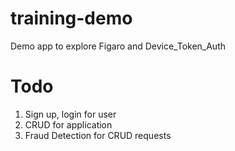 # training-demo
Demo app to explore Figaro and Device_Token_Auth

# Todo
1. Sign up, login for user
1. CRUD for application
1. Fraud Detection for CRUD requests